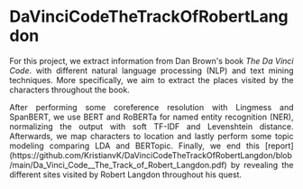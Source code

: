 # DaVinciCodeTheTrackOfRobertLangdon

<p align="justify"> For this project, we extract information from Dan Brown's book <em>The Da Vinci Code</em>. with different natural language processing (NLP) and text mining techniques. More specifically, we aim to extract the places visited by the characters throughout the book.</p>

<p align="justify">
After performing some coreference resolution with Lingmess and SpanBERT, we use BERT and RoBERTa for named entity recognition (NER), normalizing the output with soft TF-IDF and Levenshtein distance. Afterwards, we map characters to location and lastly perform some topic modeling comparing LDA and BERTopic. Finally, we end this [report](https://github.com/KristianvK/DaVinciCodeTheTrackOfRobertLangdon/blob/main/Da_Vinci_Code__The_Track_of_Robert_Langdon.pdf) by revealing the different sites visited by Robert Langdon throughout his quest.
</p>

